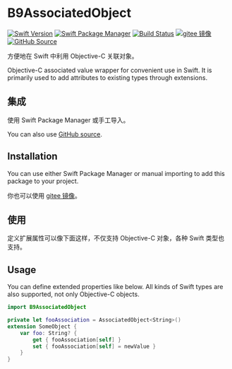 # B9AssociatedObject

[![Swift Version](https://img.shields.io/badge/Swift-5.5+-F05138.svg?style=flat-square)](https://swift.org)
[![Swift Package Manager](https://img.shields.io/badge/spm-compatible-F05138.svg?style=flat-square)](https://swift.org/package-manager)
[![Build Status](https://img.shields.io/github/workflow/status/b9swift/Action/Swift?style=flat-square&colorA=555555&colorB=F05138)](https://github.com/b9swift/AssociatedObject/actions)
[![gitee 镜像](https://img.shields.io/badge/%E9%95%9C%E5%83%8F-gitee-C61E22.svg?style=flat-square)](https://gitee.com/b9swift/AssociatedObject)
[![GitHub Source](https://img.shields.io/badge/Source-GitHub-24292F.svg?style=flat-square)](https://github.com/b9swift/AssociatedObject)

方便地在 Swift 中利用 Objective-C 关联对象。

Objective-C associated value wrapper for convenient use in Swift. It is primarily used to add attributes to existing types through extensions.

## 集成

使用 Swift Package Manager 或手工导入。

You can also use [GitHub source](https://github.com/b9swift/AssociatedObject).

## Installation

You can use either Swift Package Manager or manual importing to add this package to your project.

你也可以使用 [gitee 镜像](https://gitee.com/b9swift/AssociatedObject)。

## 使用

定义扩展属性可以像下面这样，不仅支持 Objective-C 对象，各种 Swift 类型也支持。

## Usage

You can define extended properties like below. All kinds of Swift types are also supported, not only Objective-C objects.

```swift
import B9AssociatedObject

private let fooAssociation = AssociatedObject<String>()
extension SomeObject {
    var foo: String? {
        get { fooAssociation[self] }
        set { fooAssociation[self] = newValue }
    }
}
```
